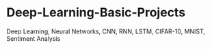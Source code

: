 # Deep-Learning-Basic-Projects
Deep Learning, Neural Networks, CNN, RNN, LSTM, CIFAR-10, MNIST, Sentiment Analysis
